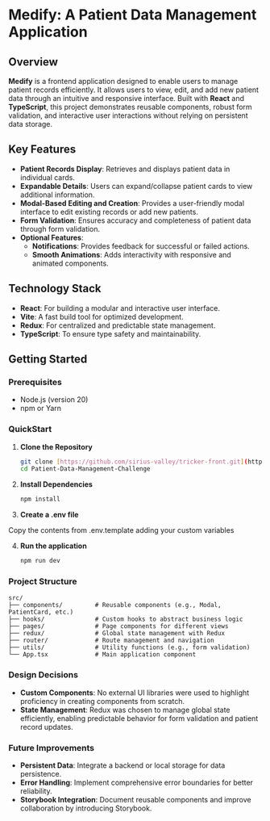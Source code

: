 # Medify: A Patient Data Management Application

## Overview

**Medify** is a frontend application designed to enable users to manage patient records efficiently. It allows users to view, edit, and add new patient data through an intuitive and responsive interface. Built with **React** and **TypeScript**, this project demonstrates reusable components, robust form validation, and interactive user interactions without relying on persistent data storage.

## Key Features

- **Patient Records Display**: Retrieves and displays patient data in individual cards.
- **Expandable Details**: Users can expand/collapse patient cards to view additional information.
- **Modal-Based Editing and Creation**: Provides a user-friendly modal interface to edit existing records or add new patients.
- **Form Validation**: Ensures accuracy and completeness of patient data through form validation.
- **Optional Features**:
  - **Notifications**: Provides feedback for successful or failed actions.
  - **Smooth Animations**: Adds interactivity with responsive and animated components.

## Technology Stack
- **React**: For building a modular and interactive user interface.
- **Vite**: A fast build tool for optimized development.
- **Redux**: For centralized and predictable state management.
- **TypeScript**: To ensure type safety and maintainability.

## Getting Started

### Prerequisites

- Node.js (version 20)
- npm or Yarn

### QuickStart

1. **Clone the Repository**

   ```bash
   git clone [https://github.com/sirius-valley/tricker-front.git](https://github.com/FedericoMartucci/Patient-Data-Management-Challenge)
   cd Patient-Data-Management-Challenge

2. **Install Dependencies**

   ```bash
   npm install
   
3. **Create a .env file**

Copy the contents from .env.template adding your custom variables


4. **Run the application**

   ```bash
   npm run dev

### Project Structure
```
src/
├── components/         # Reusable components (e.g., Modal, PatientCard, etc.)
├── hooks/              # Custom hooks to abstract business logic
├── pages/              # Page components for different views
├── redux/              # Global state management with Redux
├── router/             # Route management and navigation
├── utils/              # Utility functions (e.g., form validation)
└── App.tsx             # Main application component
```

### Design Decisions
- **Custom Components**: No external UI libraries were used to highlight proficiency in creating components from scratch.
- **State Management**: Redux was chosen to manage global state efficiently, enabling predictable behavior for form validation and patient record updates.

### Future Improvements
- **Persistent Data**: Integrate a backend or local storage for data persistence.
- **Error Handling**: Implement comprehensive error boundaries for better reliability.
- **Storybook Integration**: Document reusable components and improve collaboration by introducing Storybook.
